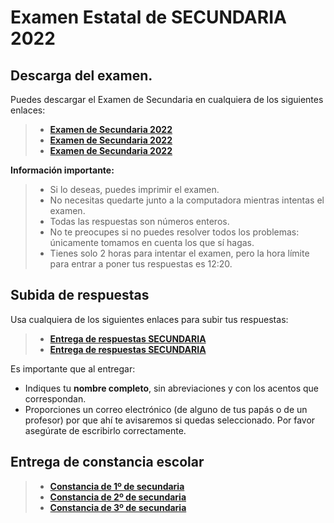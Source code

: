 # Examen Estatal de SECUNDARIA 2022

## Descarga del examen.

Puedes descargar el Examen de Secundaria en cualquiera de los siguientes enlaces:

> * **[Examen de Secundaria 2022](http://ommyuc.org/pdf/2022/2022-SECUNDARIA.pdf)**
> * **[Examen de Secundaria 2022](https://drive.google.com/file/d/13mEbFR3AQl3pjMklBSHswU37-g8HZTFE/view?usp=sharing)**
> * **[Examen de Secundaria 2022](https://www.dropbox.com/s/n6pgqu50e5k5gvf/2022-SECUNDARIA.pdf?dl=0)**

**Información importante:**

> * Si lo deseas, puedes imprimir el examen.
> * No necesitas quedarte junto a la computadora mientras intentas el examen. 
> * Todas las respuestas son números enteros.
> * No te preocupes si no puedes resolver todos los problemas: únicamente tomamos en cuenta los que sí hagas.
> * Tienes solo 2 horas para intentar el examen, pero la hora límite para entrar a poner tus respuestas es 12:20.

## Subida de respuestas

Usa  cualquiera de los siguientes enlaces para subir tus respuestas:

> * **[Entrega de respuestas SECUNDARIA](https://forms.gle/RW8FSgkM2uejcJ2bA)**
> * **[Entrega de respuestas SECUNDARIA](https://docs.google.com/forms/d/e/1FAIpQLSdQJG461m84YwfqOr4ku8HIG0MJIzNQAHzjxrnV1y_gSP92CQ/viewform?usp=sf_link)**

Es importante que al entregar:

* Indiques tu **nombre completo**, sin abreviaciones y con los acentos que correspondan.
* Proporciones un correo electrónico (de alguno de tus papás o de un profesor) por que ahí te avisaremos si quedas seleccionado. Por favor asegúrate de escribirlo correctamente.


## Entrega de constancia escolar

> * **[Constancia de 1º de secundaria](https://www.dropbox.com/request/Uys94etG2d6psdWu6RPg)**
> * **[Constancia de 2º de secundaria](https://www.dropbox.com/request/SQbN7qDJ79dV2Tw1eiZ9)**
> * **[Constancia de 3º de secundaria](https://www.dropbox.com/request/JD3fCvluwlKl1QWlmRVr)**
